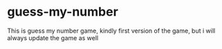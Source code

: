 # guess-my-number
This is guess my number game, kindly first version of the game, but i will always update the game as well
